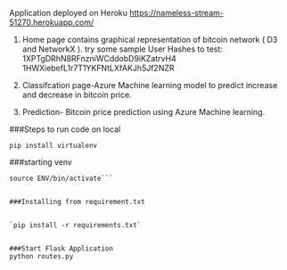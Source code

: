 Application deployed on Heroku
https://nameless-stream-51270.herokuapp.com/

1. Home page contains graphical representation of bitcoin network ( D3 and NetworkX ). try some sample User Hashes to test:
1XPTgDRhN8RFnzniWCddobD9iKZatrvH4
1HWXiebefL1r7T1YKFNtLXfAKJh5Jf2NZR

2. Classifcation page-Azure Machine learning model to predict increase and decrease in bitcoin price.

3. Prediction- Bitcoin price prediction using Azure Machine learning.








###Steps to run code on local

```pip install virtualenv```


###starting venv


```virtualenv ENV
source ENV/bin/activate```


###Installing from requirement.txt


`pip install -r requirements.txt`


###Start Flask Application
python routes.py

